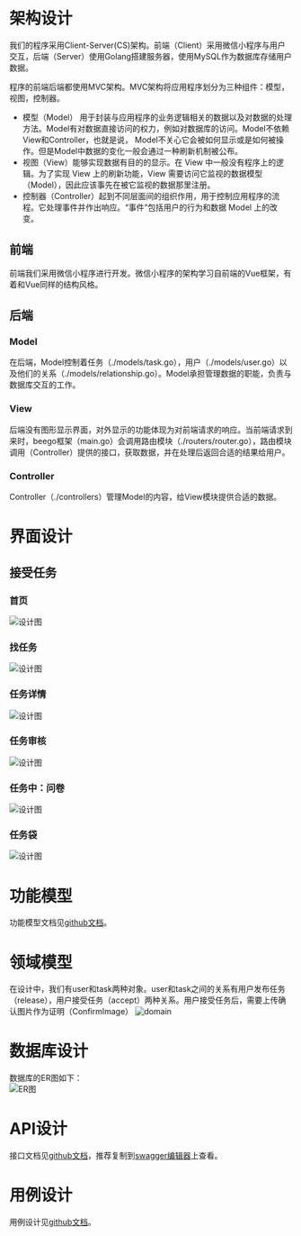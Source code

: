# 架构设计
我们的程序采用Client-Server(CS)架构。前端（Client）采用微信小程序与用户交互，后端（Server）使用Golang搭建服务器，使用MySQL作为数据库存储用户数据。

程序的前端后端都使用MVC架构。MVC架构将应用程序划分为三种组件：模型，视图，控制器。

- 模型（Model） 用于封装与应用程序的业务逻辑相关的数据以及对数据的处理方法。Model有对数据直接访问的权力，例如对数据库的访问。Model不依赖View和Controller，也就是说， Model不关心它会被如何显示或是如何被操作。但是Model中数据的变化一般会通过一种刷新机制被公布。
- 视图（View）能够实现数据有目的的显示。在 View 中一般没有程序上的逻辑。为了实现 View 上的刷新功能，View 需要访问它监视的数据模型（Model），因此应该事先在被它监视的数据那里注册。
- 控制器（Controller）起到不同层面间的组织作用，用于控制应用程序的流程。它处理事件并作出响应。“事件”包括用户的行为和数据 Model 上的改变。

## 前端
前端我们采用微信小程序进行开发。微信小程序的架构学习自前端的Vue框架，有着和Vue同样的结构风格。

## 后端
### Model
在后端，Model控制着任务（./models/task.go），用户（./models/user.go）以及他们的关系（./models/relationship.go）。Model承担管理数据的职能，负责与数据库交互的工作。
### View
后端没有图形显示界面，对外显示的功能体现为对前端请求的响应。当前端请求到来时，beego框架（main.go）会调用路由模块（./routers/router.go），路由模块调用（Controller）提供的接口，获取数据，并在处理后返回合适的结果给用户。
### Controller
Controller（./controllers）管理Model的内容，给View模块提供合适的数据。

# 界面设计
## 接受任务
### 首页
![设计图](https://github.com/milkymoney/Dashboard/blob/master/pic/UI%E8%8D%89%E5%9B%BE_%E4%BB%BB%E5%8A%A1%E6%8E%A5%E5%8F%97/%E6%8E%A5%E5%8F%97%E4%BB%BB%E5%8A%A1-1-%E9%A6%96%E9%A1%B5.png)
### 找任务
![设计图](https://github.com/milkymoney/Dashboard/blob/master/pic/UI%E8%8D%89%E5%9B%BE_%E4%BB%BB%E5%8A%A1%E6%8E%A5%E5%8F%97/%E6%8E%A5%E5%8F%97%E4%BB%BB%E5%8A%A1-2-%E6%89%BE%E4%BB%BB%E5%8A%A1.png)
### 任务详情
![设计图](https://github.com/milkymoney/Dashboard/blob/master/pic/UI%E8%8D%89%E5%9B%BE_%E4%BB%BB%E5%8A%A1%E6%8E%A5%E5%8F%97/%E6%8E%A5%E5%8F%97%E4%BB%BB%E5%8A%A1-3-%E4%BB%BB%E5%8A%A1%E8%AF%A6%E6%83%85.png)
### 任务审核
![设计图](https://github.com/milkymoney/Dashboard/blob/master/pic/UI%E8%8D%89%E5%9B%BE_%E4%BB%BB%E5%8A%A1%E6%8E%A5%E5%8F%97/%E6%8E%A5%E5%8F%97%E4%BB%BB%E5%8A%A1-4-%E4%BB%BB%E5%8A%A1%E5%AE%A1%E6%A0%B8.png)
### 任务中：问卷
![设计图](https://github.com/milkymoney/Dashboard/blob/master/pic/UI%E8%8D%89%E5%9B%BE_%E4%BB%BB%E5%8A%A1%E6%8E%A5%E5%8F%97/%E6%8E%A5%E5%8F%97%E4%BB%BB%E5%8A%A1-5-%E4%BB%BB%E5%8A%A1%E4%B8%AD%EF%BC%9A%E9%97%AE%E5%8D%B7.png)
### 任务袋
![设计图](https://github.com/milkymoney/Dashboard/blob/master/pic/UI%E8%8D%89%E5%9B%BE_%E4%BB%BB%E5%8A%A1%E6%8E%A5%E5%8F%97/%E6%8E%A5%E5%8F%97%E4%BB%BB%E5%8A%A1-6-%E4%BB%BB%E5%8A%A1%E8%A2%8B.png)

# 功能模型
功能模型文档见[github文档](https://github.com/milkymoney/Dashboard/blob/master/system.md)。

# 领域模型
在设计中，我们有user和task两种对象。user和task之间的关系有用户发布任务（release），用户接受任务（accept）两种关系。用户接受任务后，需要上传确认图片作为证明（ConfirmImage）
![domain](https://github.com/milkymoney/Dashboard/blob/master/domain.png?raw=true)

# 数据库设计
数据库的ER图如下：  
![ER图](https://github.com/milkymoney/Dashboard/blob/master/ER%E5%9B%BE.png?raw=true)

# API设计
接口文档见[github文档](https://github.com/milkymoney/Dashboard/blob/master/api.yaml)，推荐复制到[swagger编辑器](https://editor.swagger.io/)上查看。

# 用例设计
用例设计见[github文档](https://github.com/milkymoney/Dashboard/blob/master/usecase.md)。